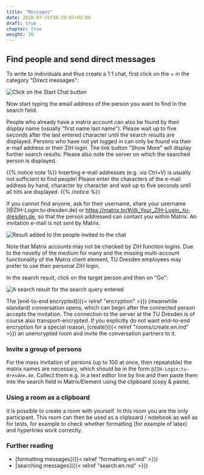 ```yaml
---
title: "Messages"
date: 2020-07-15T18:10:07+02:00
draft: true
chapter: true
weight: 30
---
```


## Find people and send direct messages

To write to individuals and thus create a 1:1 chat, first click on the + in the category "Direct messages":

![Click on the Start Chat button](/images/01_Start-Chat_en.png)

Now start typing the email address of the person you want to find in the search field.

People who already have a matrix account can also be found by their display name (usually "first name last name"). Please wait up to five seconds after the last entered character until the search results are displayed. Persons who have not yet logged in can only be found via their e-mail address or their ZIH login. The link button "Show More" will display further search results. Please also note the server on which the searched person is displayed.

{{% notice note %}}
Inserting e-mail addresses (e.g. via Ctrl+V) is usually not sufficient to find people! Please enter the characters of the e-mail address by hand, character by character and wait up to five seconds until all hits are displayed.
{{% /notice %}}

If you cannot find anyone, ask for their username, share your username (@ZIH-Login:tu-dresden.de) or https://matrix.to/#/@_Your_ZIH-Login_:tu-dresden.de, so that the person addressed can contact you within Matrix. An invitation e-mail is not sent by Matrix.

![Result added to the people invited to the chat](/images/99_Find-Neo_de.gif)

Note that Matrix accounts may not be checked by ZIH function logins. Due to the novelty of the medium for many and the missing multi-account functionality of the Matrix client element, TU Dresden employees may prefer to use their personal ZIH login.

In the search result, click on the target person and then on "Go":

![A search result for the search query entered](/images/04_Found-and-Go_en.png)

The [end-to-end encrypted]({{< relref "encryption" >}}) (meanwhile standard) conversation opens, which can begin after the connected person accepts the invitation. The connection to the server at the TU Dresden is of course also transport-encrypted. If you explicitly do not want end-to-end encryption for a special reason, [create]({{< relref "rooms/create.en.md" >}}) an unencrypted room and invite the conversation partners to it.

### Invite a group of persons

For the mass invitation of persons (up to 100 at once, then repeatable) the matrix names are necessary, which should be in the form `@ZIH-Login:tu-dresden.de`. Collect them e.g. in a text editor line by line and then paste them into the search field in Matrix/Element using the clipboard (copy & paste).

### Using a room as a clipboard

It is possible to create a room with yourself. In this room you are the only participant. This room can then be used as a clipboard / notebook as well as for tests, for example to check whether formatting (for example of latex) and hyperlinks work correctly.

### Further reading
* [formatting messages]({{< relref "formatting.en.md" >}})
* [searching messages]({{< relref "search.en.md" >}})
